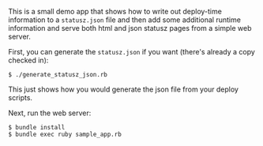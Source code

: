 This is a small demo app that shows how to write out deploy-time information to a `statusz.json` file and then
add some additional runtime information and serve both html and json statusz pages from a simple web server.

First, you can generate the `statusz.json` if you want (there's already a copy checked in):

    $ ./generate_statusz_json.rb

This just shows how you would generate the json file from your deploy scripts.

Next, run the web server:

    $ bundle install
    $ bundle exec ruby sample_app.rb
